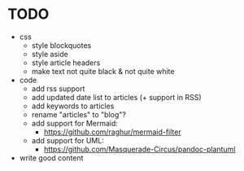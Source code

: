 # TODO

- css
  - style blockquotes
  - style aside
  - style article headers
  - make text not quite black & not quite white
- code
  - add rss support
  - add updated date list to articles (+ support in RSS)
  - add keywords to articles
  - rename "articles" to "blog"?
  - add support for Mermaid:
    - https://github.com/raghur/mermaid-filter
  - add support for UML:
    - https://github.com/Masquerade-Circus/pandoc-plantuml
- write good content
